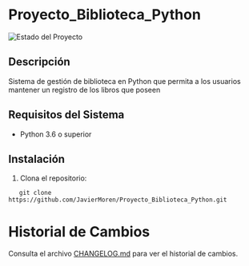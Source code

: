 # Proyecto_Biblioteca_Python
![Estado del Proyecto](https://img.shields.io/badge/estado-terminado-green)

## Descripción
Sistema de gestión de biblioteca en Python que permita a los usuarios mantener un registro de los libros que poseen

## Requisitos del Sistema
- Python 3.6 o superior

## Instalación
1. Clona el repositorio:
```
   git clone https://github.com/JavierMoren/Proyecto_Biblioteca_Python.git
```
# Historial de Cambios
Consulta el archivo [CHANGELOG.md](CHANGELOG.md) para ver el historial de cambios.
